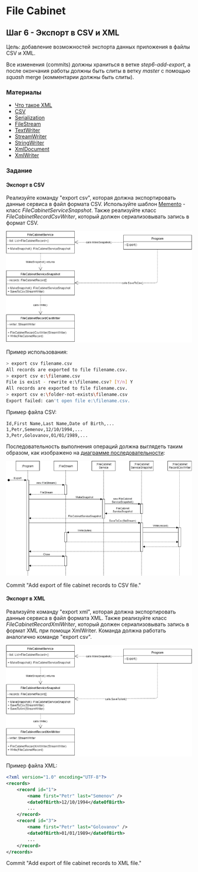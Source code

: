 # File Cabinet

## Шаг 6 - Экспорт в CSV и XML

Цель: добавление возможностей экспорта данных приложения в файлы CSV и XML.

Все изменения (commits) должны храниться в ветке _step6-add-export_, а после окончания работы должны быть слиты в ветку _master_ с помощью *squash* merge (комментарии должны быть слиты).


### Материалы

* [Что такое XML](https://javarush.ru/groups/posts/2287-chto-takoe-xml)
* [CSV](https://dic.academic.ru/dic.nsf/ruwiki/57030)
* [Serialization](https://docs.microsoft.com/en-us/dotnet/csharp/programming-guide/concepts/serialization/)
* [FileStream](https://docs.microsoft.com/en-us/dotnet/api/system.io.filestream)
* [TextWriter](https://docs.microsoft.com/en-us/dotnet/api/system.io.textwriter)
* [StreamWriter](https://docs.microsoft.com/en-us/dotnet/api/system.io.streamwriter)
* [StringWriter](https://docs.microsoft.com/en-us/dotnet/api/system.io.stringwriter)
* [XmlDocument](https://docs.microsoft.com/en-us/dotnet/api/system.xml.xmlwriter)
* [XmlWriter](https://docs.microsoft.com/en-us/dotnet/api/system.xml.xmlwriter)


### Задание

#### Экспорт в CSV

Реализуйте команду "export csv", которая должна экспортировать данные сервиса в файл формата CSV. Используйте шаблон [Memento](https://refactoring.guru/ru/design-patterns/memento) - класс _FileCabinetServiceSnapshot_. Также реализуйте класс _FileCabinetRecordCsvWriter_, который должен сериализовывать запись в формат CSV.

![Export to CSV](images/step06-export-csv.png)

Пример использования:

```sh
> export csv filename.csv
All records are exported to file filename.csv.
> export csv e:\filename.csv
File is exist - rewrite e:\filename.csv? [Y/n] Y
All records are exported to file filename.csv.
> export csv e:\folder-not-exists\filename.csv
Export failed: can't open file e:\filename.csv.
```

Пример файла CSV:

```csv
Id,First Name,Last Name,Date of Birth,...
1,Petr,Semenov,12/10/1994,...
3,Petr,Golovanov,01/01/1989,...
```

Последовательность выполнения операций должна выглядеть таким образом, как изображено на [диаграмме последовательности](https://ru.wikipedia.org/wiki/%D0%94%D0%B8%D0%B0%D0%B3%D1%80%D0%B0%D0%BC%D0%BC%D0%B0_%D0%BF%D0%BE%D1%81%D0%BB%D0%B5%D0%B4%D0%BE%D0%B2%D0%B0%D1%82%D0%B5%D0%BB%D1%8C%D0%BD%D0%BE%D1%81%D1%82%D0%B8):

![Export to CSV](images/step06-export-csv-sequence.png)

Commit "Add export of file cabinet records to CSV file."


#### Экспорт в XML

Реализуйте команду "export xml", которая должна экспортировать данные сервиса в файл формата XML. Также реализуйте класс _FileCabinetRecordXmlWriter_, который должен сериализовывать запись в формат XML при помощи XmlWriter. Команда должна работать аналогично команде "export csv".

![Export to XML](images/step06-export-xml.png)

Пример файла XML:

```xml
<?xml version="1.0" encoding="UTF-8"?>
<records>
	<record id="1">
		<name first="Petr" last="Semenov" />
		<dateOfBirth>12/10/1994</dateOfBirth>
		...
	</record>
	<record id="3">
		<name first="Petr" last="Golovanov" />
		<dateOfBirth>01/01/1989</dateOfBirth>
		...
	</record>
</records>
```

Commit "Add export of file cabinet records to XML file."
